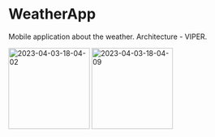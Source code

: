 # WeatherApp
Mobile application about the weather. Architecture - VIPER.

<p align="left">
  <img src="https://i.ibb.co/B2bt2DX/2023-04-03-18-04-02.jpg" alt="2023-04-03-18-04-02" border="0" width="160">
  <img src="https://i.ibb.co/VtJyzTz/2023-04-03-18-04-09.jpg" alt="2023-04-03-18-04-09" border="0" width="160">
</p>
